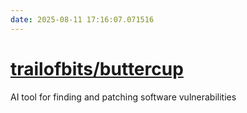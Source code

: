 ```yaml
---
date: 2025-08-11 17:16:07.071516
---
```


# [trailofbits/buttercup](https://github.com/trailofbits/buttercup)

AI tool for finding and patching software vulnerabilities